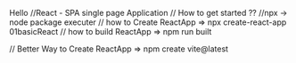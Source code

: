 Hello
//React - SPA single page Application
// How to get started ??
//npx -> node package executer
// how to Create ReactApp => npx create-react-app 01basicReact
// how to build ReactApp => npm run built

// Better Way to Create ReactApp => npm create vite@latest 
